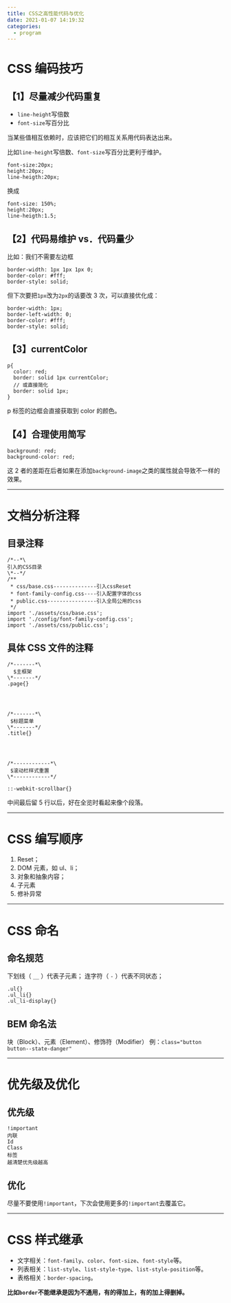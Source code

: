 ```yaml
---
title: CSS之高性能代码与优化
date: 2021-01-07 14:19:32
categories:
  - program
---
```


# CSS 编码技巧

## 【1】尽量减少代码重复

- `line-height`写倍数
- `font-size`写百分比

当某些值相互依赖时，应该把它们的相互关系用代码表达出来。

比如`line-height`写倍数、`font-size`写百分比更利于维护。

```
font-size:20px;
height:20px;
line-heigth:20px;
```

换成

```
font-size: 150%;
height:20px;
line-heigth:1.5;
```

## 【2】代码易维护 vs．代码量少

比如：我们不需要左边框

```
border-width: 1px 1px 1px 0;
border-color: #fff;
border-style: solid;
```

但下次要把`1px`改为`2px`的话要改 3 次，可以直接优化成：

```
border-width: 1px;
border-left-width: 0;
border-color: #fff;
border-style: solid;
```

## 【3】currentColor

```
p{
  color: red;
  border: solid 1px currentColor;
  // 或直接简化
  border: solid 1px;
}
```

p 标签的边框会直接获取到 color 的颜色。

## 【4】合理使用简写

```
background: red;
background-color: red;
```

这 2 者的差距在后者如果在添加`background-image`之类的属性就会导致不一样的效果。

---

# 文档分析注释

## 目录注释

```
/*--*\
引入的CSS目录
\*--*/
/**
 * css/base.css--------------引入cssReset
 * font-family-config.css----引入配置字体的css
 * public.css----------------引入全局公用的css
 */
import './assets/css/base.css';
import './config/font-family-config.css';
import './assets/css/public.css';
```

## 具体 CSS 文件的注释

```
/*-------*\
  $主框架
\*-------*/
.page{}




/*-------*\
 $标题菜单
\*-------*/
.title{}




/*------------*\
 $滚动栏样式重置
\*------------*/

::-webkit-scrollbar{}
```

中间最后留 5 行以后，好在全览时看起来像个段落。

---

# CSS 编写顺序

1. Reset；
2. DOM 元素，如 ul、li；
3. 对象和抽象内容；
4. 子元素
5. 修补异常

---

# CSS 命名

## 命名规范

下划线（ `__` ）代表子元素；
连字符（ `-` ）代表不同状态；

```
.ul{}
.ul_li{}
.ul_li-display{}
```

## BEM 命名法

块（Block）、元素（Element）、修饰符（Modifier）
例：`class="button button--state-danger"`

---

# 优先级及优化

## 优先级

```
!important
内联
Id
Class
标签
越清楚优先级越高
```

## 优化

尽量不要使用`!important`，下次会使用更多的`!important`去覆盖它。

---

# CSS 样式继承

- 文字相关：`font-family`、`color`、`font-size`、`font-style`等。
- 列表相关：`list-style`、`list-style-type`、`list-style-position`等。
- 表格相关：`border-spacing`。

**比如`border`不能继承是因为不通用，有的得加上，有的加上得删掉。**
